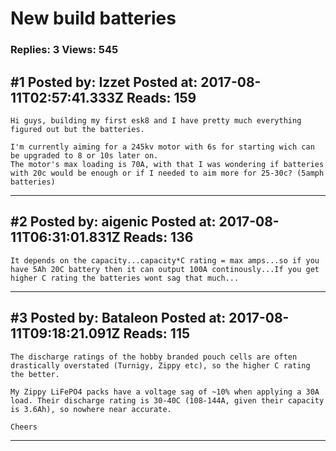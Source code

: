 # New build batteries

### Replies: 3 Views: 545

## \#1 Posted by: Izzet Posted at: 2017-08-11T02:57:41.333Z Reads: 159

```
Hi guys, building my first esk8 and I have pretty much everything figured out but the batteries.

I'm currently aiming for a 245kv motor with 6s for starting wich can be upgraded to 8 or 10s later on.
The motor's max loading is 70A, with that I was wondering if batteries with 20c would be enough or if I needed to aim more for 25-30c? (5amph batteries)
```

---
## \#2 Posted by: aigenic Posted at: 2017-08-11T06:31:01.831Z Reads: 136

```
It depends on the capacity...capacity*C rating = max amps...so if you have 5Ah 20C battery then it can output 100A continously...If you get higher C rating the batteries wont sag that much...
```

---
## \#3 Posted by: Bataleon Posted at: 2017-08-11T09:18:21.091Z Reads: 115

```
The discharge ratings of the hobby branded pouch cells are often drastically overstated (Turnigy, Zippy etc), so the higher C rating the better.

My Zippy LiFePO4 packs have a voltage sag of ~10% when applying a 30A load. Their discharge rating is 30-40C (108-144A, given their capacity is 3.6Ah), so nowhere near accurate.

Cheers
```

---
